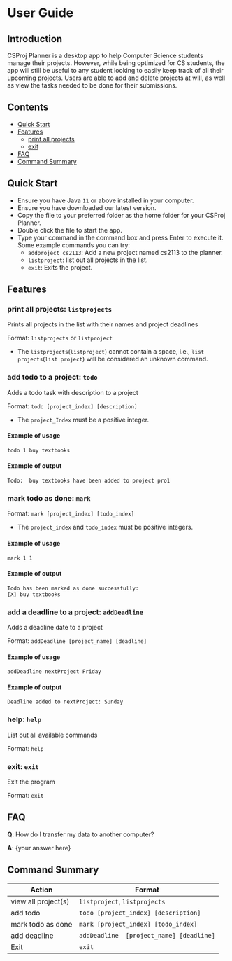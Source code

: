 # User Guide

## Introduction

CSProj Planner is a desktop app to help Computer Science students manage their projects. However, while being optimized for CS students, the app will still be useful to any student looking to easily keep track of all their upcoming projects. Users are able to add and delete projects at will, as well as view the tasks needed to be done for their submissions.

## Contents

- [Quick Start](#Quick-Start)
- [Features](#Features)
   - [print all projects](#print-all-projects-listprojects)
   - [exit](#exit-exit)
- [FAQ](#FAQ)
- [Command Summary](#Command-Summary)

## Quick Start

- Ensure you have Java  `11` or above installed in your computer.
- Ensure you have downloaded our latest version.
- Copy the file to your preferred folder as the home folder for your CSProj Planner.
- Double click the file to start the app.
- Type your command in the command box and press Enter to execute it. Some example commands you can try:
   - `addproject cs2113`: Add a new project named cs2113 to the planner.
   - `listproject`: list out all projects in the list.  
   - `exit`: Exits the project.


## Features 

### print all projects: `listprojects`
Prints all projects in the list with their names and project deadlines

Format: `listprojects` or `listproject`

* The `listprojects`(`listproject`) cannot contain a space, i.e., `list projects`(`list project`) will be considered an unknown command.

### add todo to a project: `todo`
Adds a todo task with description to a project

Format: `todo [project_index] [description]`
* The `project_Index` must be a positive integer.

#### Example of usage
`todo 1 buy textbooks`
#### Example of output
```Todo:  buy textbooks have been added to project pro1```

### mark todo as done: `mark`

Format: `mark [project_index] [todo_index]`
* The `project_index` and `todo_index` must be positive integers.

#### Example of usage
`mark 1 1`

#### Example of output

```aidl
Todo has been marked as done successfully: 
[X] buy textbooks
```

### add a deadline to a project: `addDeadline`
Adds a deadline date to a project

Format: `addDeadline [project_name] [deadline]`

#### Example of usage
`addDeadline nextProject Friday`

#### Example of output
```Deadline added to nextProject: Sunday```

### help: `help`
List out all available commands

Format: `help`

### exit: `exit`
Exit the program

Format: `exit`


## FAQ

**Q**: How do I transfer my data to another computer? 

**A**: {your answer here}

## Command Summary

| Action              | Format                                   |
|---------------------|------------------------------------------|
| view all project(s) | `listproject`, `listprojects`            |
| add todo            | `todo [project_index] [description]`     |
| mark todo as done   | `mark [project_index] [todo_index]`      |
| add deadline        | `addDeadline  [project_name] [deadline]` |
| Exit                | `exit`                                   |
